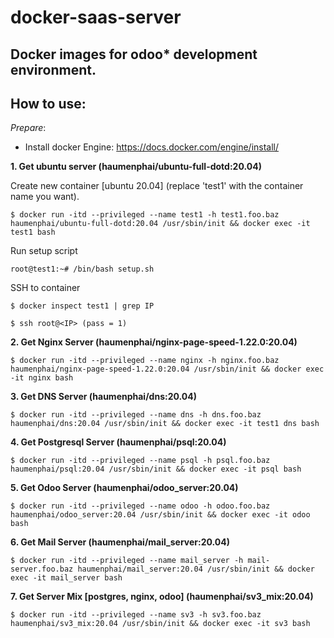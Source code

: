 # docker-saas-server

Docker images for odoo* development environment.
---------------------------------------------------

How to use:
----------
*Prepare*:
- Install docker Engine: https://docs.docker.com/engine/install/


**1. Get ubuntu server (haumenphai/ubuntu-full-dotd:20.04)**

Create new container [ubuntu 20.04] (replace 'test1' with the container name you want). <br>
```
$ docker run -itd --privileged --name test1 -h test1.foo.baz haumenphai/ubuntu-full-dotd:20.04 /usr/sbin/init && docker exec -it test1 bash
```
Run setup script
```
root@test1:~# /bin/bash setup.sh
```

SSH to container
```
$ docker inspect test1 | grep IP
```

```
$ ssh root@<IP> (pass = 1)
```

**2. Get Nginx Server (haumenphai/nginx-page-speed-1.22.0:20.04)**
```
$ docker run -itd --privileged --name nginx -h nginx.foo.baz haumenphai/nginx-page-speed-1.22.0:20.04 /usr/sbin/init && docker exec -it nginx bash
```

**3. Get DNS Server (haumenphai/dns:20.04)**
```
$ docker run -itd --privileged --name dns -h dns.foo.baz haumenphai/dns:20.04 /usr/sbin/init && docker exec -it test1 dns bash
```

**4. Get Postgresql Server (haumenphai/psql:20.04)**
```
$ docker run -itd --privileged --name psql -h psql.foo.baz haumenphai/psql:20.04 /usr/sbin/init && docker exec -it psql bash
```

**5. Get Odoo Server (haumenphai/odoo_server:20.04)**
```
$ docker run -itd --privileged --name odoo -h odoo.foo.baz haumenphai/odoo_server:20.04 /usr/sbin/init && docker exec -it odoo bash
```

**6. Get Mail Server (haumenphai/mail_server:20.04)**
```
$ docker run -itd --privileged --name mail_server -h mail-server.foo.baz haumenphai/mail_server:20.04 /usr/sbin/init && docker exec -it mail_server bash
```

**7. Get Server Mix [postgres, nginx, odoo] (haumenphai/sv3_mix:20.04)**
```
$ docker run -itd --privileged --name sv3 -h sv3.foo.baz haumenphai/sv3_mix:20.04 /usr/sbin/init && docker exec -it sv3 bash
```
